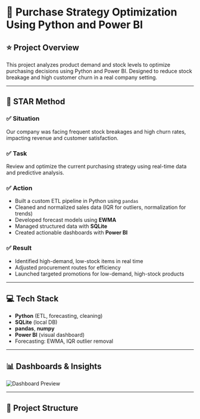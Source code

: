 # 🧠 Purchase Strategy Optimization Using Python and Power BI

## ⭐ Project Overview

This project analyzes product demand and stock levels to optimize purchasing decisions using Python and Power BI. Designed to reduce stock breakage and high customer churn in a real company setting.

---

## 🌟 STAR Method

### ✅ Situation
Our company was facing frequent stock breakages and high churn rates, impacting revenue and customer satisfaction.

### ✅ Task
Review and optimize the current purchasing strategy using real-time data and predictive analysis.

### ✅ Action
- Built a custom ETL pipeline in Python using `pandas`
- Cleaned and normalized sales data (IQR for outliers, normalization for trends)
- Developed forecast models using **EWMA**
- Managed structured data with **SQLite**
- Created actionable dashboards with **Power BI**

### ✅ Result
- Identified high-demand, low-stock items in real time
- Adjusted procurement routes for efficiency
- Launched targeted promotions for low-demand, high-stock products

---

## 💻 Tech Stack

- **Python** (ETL, forecasting, cleaning)
- **SQLite** (local DB)
- **pandas**, **numpy**
- **Power BI** (visual dashboard)
- Forecasting: EWMA, IQR outlier removal

---

## 📊 Dashboards & Insights

![Dashboard Preview](images/dashboard.png) <!-- Add actual screenshot here -->

---

## 📁 Project Structure

